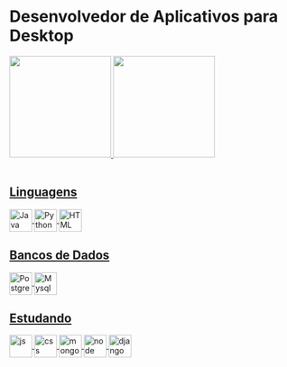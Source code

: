 
<h1>Desenvolvedor de Aplicativos para Desktop</h1>

<div>
  <a href="https://github.com/maxwelldeveloper7">
  <img height = "180em" src="https://github-readme-stats.vercel.app/api?username=maxwelldeveloper7&show_icons=true&theme=dark&locale=pt-BR"/>
  <img height = "180em" src="https://github-readme-stats.vercel.app/api/top-langs/?username=maxwelldeveloper7&layout=compact&langs_count=16&theme=dark&hide=plpssql&locale=pt-BR"/>
    
</div>
<br>
<h2>Linguagens</h2>
<div style="display: inline_block">
  <img align="center" alt="Java" heigth="30" width="40" src="https://cdn.jsdelivr.net/gh/devicons/devicon/icons/java/java-original-wordmark.svg">
  <img align="center" alt="Python" heigth="30" width="40" src="https://cdn.jsdelivr.net/gh/devicons/devicon/icons/python/python-original.svg">
  <img align="center" alt="HTML" heigth="30" width="40" src="https://cdn.jsdelivr.net/gh/devicons/devicon/icons/html5/html5-original.svg">
</div>
<h2>Bancos de Dados</h2>
<div >
  <img align="center" alt="Postgresql" heigth="30" width="40" src="https://cdn.jsdelivr.net/gh/devicons/devicon/icons/postgresql/postgresql-original-wordmark.svg">
  <img align="center" alt="Mysql" heigth="30" width="40" src="https://cdn.jsdelivr.net/gh/devicons/devicon/icons/mysql/mysql-original-wordmark.svg">
</div>
<h2>Estudando</h2>
<div >
  <img align="center" alt="js" heigth="30" width="40" src="https://cdn.jsdelivr.net/gh/devicons/devicon/icons/javascript/javascript-original.svg">
  <img align="center" alt="css" heigth="30" width="40" src="https://cdn.jsdelivr.net/gh/devicons/devicon/icons/css3/css3-original.svg">
  <img align="center" alt="mongo" heigth="30" width="40" src="https://cdn.jsdelivr.net/gh/devicons/devicon/icons/mongodb/mongodb-original-wordmark.svg">
  <img align="center" alt="node" heigth="30" width="40" src="https://cdn.jsdelivr.net/gh/devicons/devicon/icons/nodejs/nodejs-original-wordmark.svg">
  <img align="center" alt="django" heigth="30" width="40" src="https://cdn.jsdelivr.net/gh/devicons/devicon/icons/django/django-plain-wordmark.svg">
</div>
